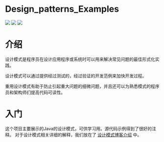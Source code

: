 # Design_patterns_Examples

![](https://img.shields.io/badge/pattern__design-23-red)
![](https://img.shields.io/badge/example-doing-green)
![](https://img.shields.io/badge/document-100%25-red)

# 介绍
设计模式是程序员在设计应用程序或系统时可以用来解决常见问题的最佳形式化实践。

设计模式可以通过提供经过测试的，经过验证的开发范例来加快开发过程。

重用设计模式有助于防止引起重大问题的细微问题，并且还可以为熟悉模式的程序员和架构师们提高代码可读性。

# 入门
这个项目主要展示的Java的设计模式，可供学习用。源代码示例得到了很好的注释。 对于设计模式相关详细的解释，我们放在了
<a href="https://blog.csdn.net/qq_41860497/category_11551015.html">设计模式博客介绍</a>
中。





